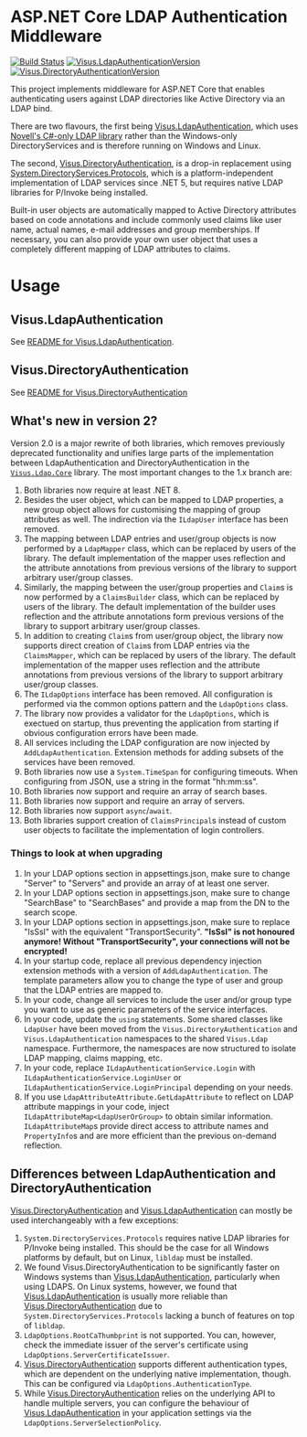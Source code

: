 # ASP.NET Core LDAP Authentication Middleware

[![Build Status](https://visualisierungsinstitut.visualstudio.com/Visus.LdapAuthentication/_apis/build/status/UniStuttgart-VISUS.Visus.LdapAuthentication?branchName=main)](https://visualisierungsinstitut.visualstudio.com/Visus.LdapAuthentication/_build/latest?definitionId=6&branchName=main)
[![Visus.LdapAuthenticationVersion](https://img.shields.io/nuget/v/Visus.LdapAuthentication.svg)](https://www.nuget.org/packages/Visus.LdapAuthentication)
[![Visus.DirectoryAuthenticationVersion](https://img.shields.io/nuget/v/Visus.DirectoryAuthentication.svg)](https://www.nuget.org/packages/Visus.DirectoryAuthentication)

This project implements middleware for ASP.NET Core that enables authenticating users against LDAP directories like Active Directory via an LDAP bind.

There are two flavours, the first being [Visus.LdapAuthentication](Visus.LdapAuthentication/README.md), which uses [Novell's C#-only LDAP library](https://github.com/dsbenghe/Novell.Directory.Ldap.NETStandard) rather than the Windows-only DirectoryServices and is therefore running on Windows and Linux.

The second, [Visus.DirectoryAuthentication](Visus.DirectoryAuthentication/README.md), is a drop-in replacement using [System.DirectoryServices.Protocols](https://learn.microsoft.com/en-gb/dotnet/api/system.directoryservices.protocols), which is a platform-independent implementation of LDAP services since .NET 5, but requires native LDAP libraries for P/Invoke being installed.

Built-in user objects are automatically mapped to Active Directory attributes based on code annotations and include commonly used claims like user name, actual names, e-mail addresses and group memberships. If necessary, you can also provide your own user object that uses a completely different mapping of LDAP attributes to claims.


# Usage
## Visus.LdapAuthentication
See [README for Visus.LdapAuthentication](Visus.LdapAuthentication/README.md).

## Visus.DirectoryAuthentication
See [README for Visus.DirectoryAuthentication](Visus.DirectoryAuthentication/README.md)

## What's new in version 2?
Version 2.0 is a major rewrite of both libraries, which removes previously deprecated functionality and unifies large parts of the implementation between LdapAuthentication and DirectoryAuthentication in the [`Visus.Ldap.Core`](Visus.Ldap.Core) library. The most important changes to the 1.x branch are:
1. Both libraries now require at least .NET 8.
1. Besides the user object, which can be mapped to LDAP properties, a new group object allows for customising the mapping of group attributes as well. The indirection via the `ILdapUser` interface has been removed.
1. The mapping between LDAP entries and user/group objects is now performed by a `LdapMapper` class, which can be replaced by users of the library. The default implementation of the mapper uses reflection and the attribute annotations from previous versions of the library to support arbitrary user/group classes.
1. Similarly, the mapping between the user/group properties and `Claim`s is now performed by a `ClaimsBuilder` class, which can be replaced by users of the library. The default implementation of the builder uses reflection and the attribute annotations form previous versions of the library to support arbitrary user/group classes.
1. In addition to creating `Claim`s from user/group object, the library now supports direct creation of `Claim`s from LDAP entries via the `ClaimsMapper`, which can be replaced by users of the library. The default implementation of the mapper uses reflection and the attribute annotations from previous versions of the library to support arbitrary user/group classes.
1. The `ILdapOptions` interface has been removed. All configuration is performed via the common options pattern and the `LdapOptions` class.
1. The library now provides a validator for the `LdapOptions`, which is exectued on startup, thus preventing the application from starting if obvious configuration errors have been made.
1. All services including the LDAP configuration are now injected by `AddLdapAuthentication`. Extension methods for adding subsets of the services have been removed.
1. Both libraries now use a `System.TimeSpan` for configuring timeouts. When configuring from JSON, use a string in the format "hh:mm:ss".
1. Both libraries now support and require an array of search bases.
1. Both libraries now support and require an array of servers.
1. Both libraries now support `async`/`await`.
1. Both libraries support creation of `ClaimsPrincipal`s instead of custom user objects to facilitate the implementation of login controllers.

### Things to look at when upgrading
1. In your LDAP options section in appsettings.json, make sure to change "Server" to "Servers" and provide an array of at least one server.
1. In your LDAP options section in appsettings.json, make sure to change "SearchBase" to "SearchBases" and provide a map from the DN to the search scope.
1. In your LDAP options section in appsettings.json, make sure to replace "IsSsl" with the equivalent "TransportSecurity". **"IsSsl" is not honoured anymore! Without "TransportSecurity", your connections will not be encrypted!**
1. In your startup code, replace all previous dependency injection extension methods with a version of `AddLdapAuthentication`. The template parameters allow you to change the type of user and group that the LDAP entries are mapped to.
1. In your code, change all services to include the user and/or group type you want to use as generic parameters of the service interfaces.
1. In your code, update the `using` statements. Some shared classes like `LdapUser` have been moved from the `Visus.DirectoryAuthentication` and `Visus.LdapAuthentication` namespaces to the shared `Visus.Ldap` namespace. Furthermore, the namespaces are now structured to isolate LDAP mapping, claims mapping, etc.
1. In your code, replace `ILdapAuthenticationService.Login` with `ILdapAuthenticationService.LoginUser` or `ILdapAuthenticationService.LoginPrincipal` depending on your needs.
1. If you use `LdapAttributeAttribute.GetLdapAttribute` to reflect on LDAP attribute mappings in your code, inject `ILdapAttributeMap<LdapUserOrGroup>` to obtain similar information. `ILdapAttributeMap`s provide direct access to attribute names and `PropertyInfo`s and are more efficient than the previous on-demand reflection.

## Differences between LdapAuthentication and DirectoryAuthentication
[Visus.DirectoryAuthentication](Visus.DirectoryAuthentication) and [Visus.LdapAuthentication](Visus.LdapAuthentication) can mostly be used interchangeably with a few exceptions:
1. `System.DirectoryServices.Protocols` requires native LDAP libraries for P/Invoke being installed. This should be the case for all Windows platforms by default, but on Linux, `libldap` must be installed.
1. We found Visus.DirectoryAuthentication to be significantly faster on Windows systems than [Visus.LdapAuthentication](Visus.LdapAuthentication), particularly when using LDAPS. On Linux systems, however, we found that [Visus.LdapAuthentication](Visus.LdapAuthentication) is usually more reliable than [Visus.DirectoryAuthentication](Visus.DirectoryAuthentication) due to `System.DirectoryServices.Protocols` lacking a bunch of features on top of `libldap`.
1. `LdapOptions.RootCaThumbprint` is not supported. You can, however, check the immediate issuer of the server's certificate using `LdapOptions.ServerCertificateIssuer`.
1. [Visus.DirectoryAuthentication](Visus.DirectoryAuthentication) supports different authentication types, which are dependent on the underlying native implementation, though. This can be configured via `LdapOptions.AuthenticationType`.
1. While [Visus.DirectoryAuthentication](Visus.DirectoryAuthentication) relies on the underlying API to handle multiple servers, you can configure the behaviour of [Visus.LdapAuthentication](Visus.LdapAuthentication) in your application settings via the `LdapOptions.ServerSelectionPolicy`.
